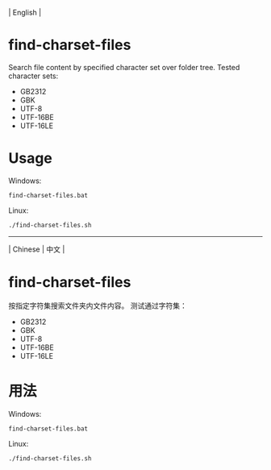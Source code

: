 | English |

# find-charset-files
Search file content by specified character set over folder tree.
Tested character sets:
* GB2312
* GBK
* UTF-8
* UTF-16BE
* UTF-16LE

# Usage
Windows:
```dos
find-charset-files.bat
```

Linux:
```bash
./find-charset-files.sh
```

- - - -

| Chinese | 中文 |

# find-charset-files
按指定字符集搜索文件夹内文件内容。
测试通过字符集：
* GB2312
* GBK
* UTF-8
* UTF-16BE
* UTF-16LE

# 用法
Windows:
```dos
find-charset-files.bat
```

Linux:
```bash
./find-charset-files.sh
```
